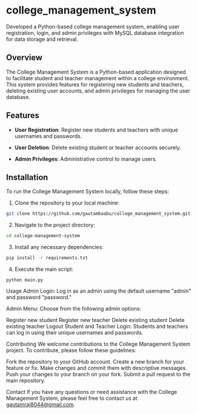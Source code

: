 # college_management_system
Developed a Python-based college management system, enabling user registration, login, and admin privileges with MySQL database integration for data storage and retrieval.

## Overview

The College Management System is a Python-based application designed to facilitate student and teacher management within a college environment. This system provides features for registering new students and teachers, deleting existing user accounts, and admin privileges for managing the user database.

## Features

- **User Registration**: Register new students and teachers with unique usernames and passwords.

- **User Deletion**: Delete existing student or teacher accounts securely.

- **Admin Privileges**: Administrative control to manage users.

## Installation

To run the College Management System locally, follow these steps:

1. Clone the repository to your local machine:

```bash 
git clone https://github.com/gautambaabu/college_management_system.git
```
2. Navigate to the project directory:
```bash
cd college-management-system
```

3. Install any necessary dependencies:
```bash
pip install -r requirements.txt
```
4. Execute the main script:
```
python main.py
```
Usage
Admin Login: Log in as an admin using the default username "admin" and password "password."

Admin Menu: Choose from the following admin options:

Register new student
Register new teacher
Delete existing student
Delete existing teacher
Logout
Student and Teacher Login: Students and teachers can log in using their unique usernames and passwords.

Contributing
We welcome contributions to the College Management System project. To contribute, please follow these guidelines:

Fork the repository to your GitHub account.
Create a new branch for your feature or fix.
Make changes and commit them with descriptive messages.
Push your changes to your branch on your fork.
Submit a pull request to the main repository.


Contact
If you have any questions or need assistance with the College Management System, please feel free to contact us at gautamraj8044@gmail.com.
